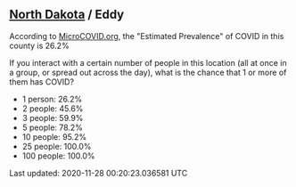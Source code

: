 
## [North Dakota](/united-states/north-dakota) / Eddy

According to [MicroCOVID.org](http://microcovid.org),
the "Estimated Prevalence" of COVID in this county is 26.2%

If you interact with a certain number of people in this location
(all at once in a group, or spread out across the day), what is the chance that
1 or more of them has COVID?

- 1 person: 26.2%
- 2 people: 45.6%
- 3 people: 59.9%
- 5 people: 78.2%
- 10 people: 95.2%
- 25 people: 100.0%
- 100 people: 100.0%

Last updated: 2020-11-28 00:20:23.036581 UTC
